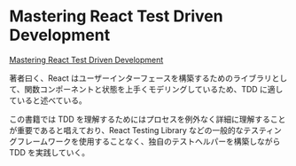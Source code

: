 # Mastering React Test Driven Development

[Mastering React Test Driven Development](https://learning.oreilly.com/library/view/mastering-react-test-driven/9781803247120/)

著者曰く、React はユーザーインターフェースを構築するためのライブラリとして、関数コンポーネントと状態を上手くモデリングしているため、TDD に適していると述べている。

この書籍では TDD を理解するためにはプロセスを例外なく詳細に理解することが重要であると唱えており、React Testing Library などの一般的なテスティングフレームワークを使用することなく、独自のテストヘルパーを構築しながら TDD を実践していく。
